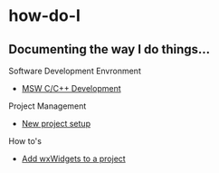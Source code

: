 # how-do-I

## Documenting the way I do things...

Software Development Envronment

- [MSW C/C++ Development](MSW_C-CXX_DEV.md)

Project Management

- [New project setup](./PROJECT_SETUP.md)

How to's

- [Add wxWidgets to a project](./ADD_WXWIDGETS.md)
